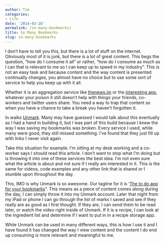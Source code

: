 ```yaml
---
author: Tim
categories:
- Life
date: '2014-03-28'
permalink: /so-many-bookmarks/
title: So Many Bookmarks
slug: so-many-bookmarks
---
```


I don’t have to tell you this, but there is a lot of stuff on the internet. Obviously most of it is junk, but there is a lot of great content. This begs the question, “how do I consume it all” or rather, “how do I consume as much as I can that is relevant to me so I can keep up to speed in my industry”. This is not an easy task and because content and the way content is presented continually changes, you almost have no choice but to use some sort of service to help you keep up with it all. 

<!--more-->

Whether it is an aggregation service like [thenews.im][1] or the [interesting app][2], whatever your poison it still doesn’t help with things your friends, co-workers and twitter users share. You need a way to trap that content so when you have a chance to take a break you haven’t forgotten it.

In walks [Unmark][3]. Many may have guessed I would talk about this eventually as I had a hand in building it, but I was part of this build because I knew the way I was saving my bookmarks was broken. Every service I used, while many were good, they still missed something. I’ve found that they just fill up with links I never visit again.

Take this situation for example: I’m sitting at my desk working and a co-worker says I should read this article. I don’t want to stop what I’m doing but is throwing it into one of these services the best idea. I’m not even sure what the article is about and not sure if I really am interested in it. This is the same for videos, code examples and any other link that is shared or I stumble upon throughout the day.

This, IMO is why Unmark is so awesome. Our tagline for it is ‘[The to do app for your bookmarks][3]”. This means as a piece of content comes along during the day, I can simply throw it into my Unmark account. Later that night from my iPad or phone I can go through the list of marks I saved and see if they really are as good as I first thought. If they are, I can send them to be read later, or watch the video right inside of Unmark. If it is a recipe, I can look at the ingredient list and determine if I want to put in in a recipe storage app. 

While Unmark can be used in many different ways, this is how I use it and I have found it has changed the way I view content and the content I do end up consuming is more relevant and meaningful to me.

 [1]: http://thenews.im/
 [2]: http://flyosity.com/interesting/
 [3]: https://unmark.it
 
